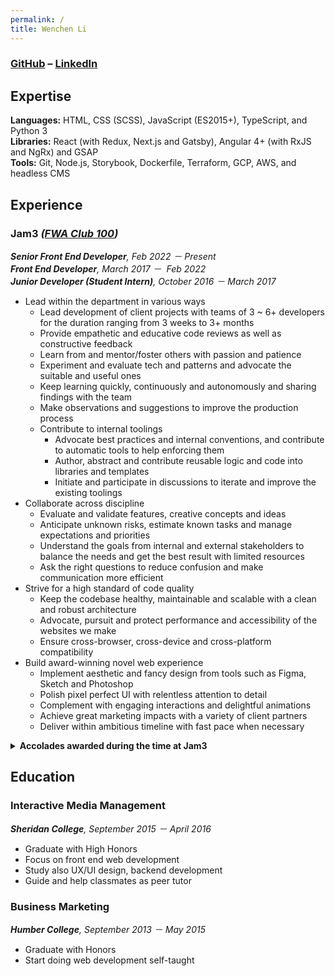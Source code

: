 ```yaml
---
permalink: /
title: Wenchen Li
---
```


### [GitHub](https://github.com/neo) – [LinkedIn](https://www.linkedin.com/in/wenchen-li/)

## Expertise

**Languages:** HTML, CSS (SCSS), JavaScript (ES2015+), TypeScript, and Python 3<br>
**Libraries:** React (with Redux, Next.js and Gatsby), Angular 4+ (with RxJS and NgRx) and GSAP<br>
**Tools:** Git, Node.js, Storybook, Dockerfile, Terraform, GCP, AWS, and headless CMS

## Experience

### Jam3 _([FWA Club 100](https://thefwa.com/news/fwa-club-100-welcomes-jam3))_

_**Senior Front End Developer**, Feb 2022 － Present_<br>
_**Front End Developer**, March 2017 －  Feb 2022_<br>
_**Junior Developer (Student Intern)**, October 2016 － March 2017_

- Lead within the department in various ways
  - Lead development of client projects with teams of 3 ~ 6+ developers for the duration ranging from 3 weeks to 3+ months
  - Provide empathetic and educative code reviews as well as constructive feedback
  - Learn from and mentor/foster others with passion and patience
  - Experiment and evaluate tech and patterns and advocate the suitable and useful ones
  - Keep learning quickly, continuously and autonomously and sharing findings with the team
  - Make observations and suggestions to improve the production process
  - Contribute to internal toolings
    - Advocate best practices and internal conventions, and contribute to automatic tools to help enforcing them
    - Author, abstract and contribute reusable logic and code into libraries and templates
    - Initiate and participate in discussions to iterate and improve the existing toolings
- Collaborate across discipline
  - Evaluate and validate features, creative concepts and ideas
  - Anticipate unknown risks, estimate known tasks and manage expectations and priorities
  - Understand the goals from internal and external stakeholders to balance the needs and get the best result with limited resources
  - Ask the right questions to reduce confusion and make communication more efficient
- Strive for a high standard of code quality
  - Keep the codebase healthy, maintainable and scalable with a clean and robust architecture
  - Advocate, pursuit and protect performance and accessibility of the websites we make
  - Ensure cross-browser, cross-device and cross-platform compatibility
- Build award-winning novel web experience
  - Implement aesthetic and fancy design from tools such as Figma, Sketch and Photoshop
  - Polish pixel perfect UI with relentless attention to detail
  - Complement with engaging interactions and delightful animations
  - Achieve great marketing impacts with a variety of client partners
  - Deliver within ambitious timeline with fast pace when necessary

<details>

<summary><strong>Accolades awarded during the time at Jam3</strong></summary>

- Wild Cities: a voice-activated interactive AR story our symbiotic relationship with nature ([download from micro-site](https://wildcities.app))
  - [FWA of the day](https://thefwa.com/cases/wild-cities) － June 7, 2022
  - Webby [Nominee](https://winners.webbyawards.com/2022/apps-and-software/mobile-ott-app-features/best-use-of-augmented-reality/218254/wild-cities) in the [Best Use of Augmented Reality](https://winners.webbyawards.com/winners/apps-and-software/mobile-ott-app-features/best-use-of-augmented-reality?years=0) category － 2022
- [NFB](https://www.nfb.ca/interactive/yesterday/ "National Film Board of Canada") data visualization with COVID-19 related Tweets: Yesterday, Today, Tomorrow ([see it live](https://yesterday.nfb.ca/))
  - Webby [People's Voice Winner](https://winners.webbyawards.com/2021/websites-and-mobile-sites/general-websites-and-mobile-sites/netart/172346/yesterday-today-tomorrow) in the [NetArt](https://winners.webbyawards.com/winners/websites-and-mobile-sites/general-websites-and-mobile-sites/netart?years=1) category － 2021
  - [FWA of the day](https://thefwa.com/cases/yesterday-today-tomorrow) － November 4, 2020
  - CSS Design Awards [Website of the day](https://www.cssdesignawards.com/sites/yesterday-today-tomorrow/38071/) － December 3, 2020
  - ADCC Awards: Silver in [Website Animation & Motion](https://winning.work/work/601-nfb-covid), Bronze in [Website Design](https://winning.work/work/600-nfb-covid) and [Creative Data](https://winning.work/work/599-nfb-covid)
- Google Cloud showcase demo: Healthcare-Grade Secure Cloud ([see it live](https://showcase.withgoogle.com/healthcare-security/))
  - [FWA of the day](https://thefwa.com/cases/google-cloud-demos-healthcare) － November 21, 2020
  - Awwwards [Site Of The Day](https://www.awwwards.com/sites/google-cloud-demos-healthcare) and Developer Site － December 18, 2020
  - CSS Design Awards [Website of the day](https://www.cssdesignawards.com/sites/google-cloud-demos-healthcare/38190/) & [Website of the year nominee](https://cssdesignawards.com/woty2020/sites/google-cloud-demos-healthcare) － December 20, 2020
- Twitter Culture & Conversations ([see it live](https://marketing.twitter.com/en/culture-and-conversations#/))
  - [FWA of the day](https://thefwa.com/cases/twitter-culture-conversations) － March 26, 2020

</details>

## Education

### Interactive Media Management

_**Sheridan College**, September 2015 － April 2016_

- Graduate with High Honors
- Focus on front end web development
- Study also UX/UI design, backend development
- Guide and help classmates as peer tutor

### Business Marketing

_**Humber College**, September 2013 － May 2015_

- Graduate with Honors
- Start doing web development self-taught
